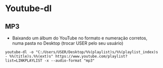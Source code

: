 # Youtube-dl

## MP3
- Baixando um álbum do YouTube no formato e numeração corretos, numa pasta no Desktop (trocar USER pelo seu usuário)
```
youtube-dl -o "C:/Users/USER/Desktop/%%(playlist)s/%%(playlist_index)s - %%(title)s.%%(ext)s" https://www.youtube.com/playlist?list=LINKPLAYLIST -x --audio-format "mp3"
```
